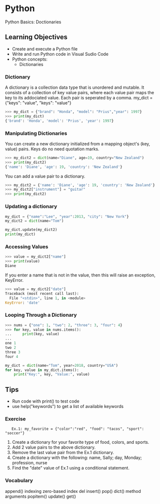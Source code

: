 # Python
Python Basics: Doctionaries

## Learning Objectives
- Create and execute a Python file
- Write and run Python code in Visual Sudio Code
- Python concepts: 
  - Dictionaries 

### Dictionary
A dictionary is a collection data type that is unordered and mutable. It consists of a collection of key value pairs, where each value pair maps the key to its addociated value. Each pair is seperated by a comma.
my_dict = {"keys": "value", "keys": "value"}

``` Python
>>> my_dict = {"brand": "Honda", "model": "Prius","year": 1997}
>>> print(my_dict)
{'brand': 'Honda', 'model': 'Prius', 'year': 1997}
```


### Manipulating Dictionaries
You can create a new dictionary initialized from a mapping object's (key, value) pairs. Keys do no need quotation marks.

``` Python
>>> my_dict2 = dict(name="Diane", age=19, country="New Zealand")
>>> print(my_dict2)
{'name': 'Diane', 'age': 19, 'country': 'New Zealand'}
```

You can add a value pair to a dictionary.
``` Python
>>> my_dict2 = {'name': 'Diane', 'age': 19, 'country': 'New Zealand'}
>>> my_dict2["instrument"] = "guitar"
>>> print(my_dict2)
```

### Updating a dictionary

``` Python
my_dict = {"name":"Lee", "year":2013, "city": "New York"}
my_dict2 = dict(name="Tom")

my_dict.update(my_dict2)
print(my_dict)
```

### Accessing Values


``` Python
>>> value = my_dict2["name"]
>>> print(value)
Diane
```

If you enter a name that is not in the value, then this will raise an exception, KeyError.

``` Python
>>> value = my_dict2["date"]
Traceback (most recent call last):
  File "<stdin>", line 1, in <module>
KeyError: 'date'
```

### Looping Through a Dictionary
``` Python
>>> nums = {"one": 1, "two": 2, "three": 3, "four": 4}
>>> for key, value in nums.items():
...     print(key, value)
... 
one 1
two 2
three 3
four 4
```

``` Python
my_dict = dict(name="Tom", year=2018, country="USA")
for key, value in my_dict.items():
    print("Key:", key, "Value:", value)
```

## Tips
- Run code with print() to test code
- use help("keywords") to get a list of available keywords



### Exercise
       Ex.1: my_favorite = {"color":"red", "food": "tacos", "sport": "soccer"}


1. Create a dictionary for your favorite type of food, colors, and sports.
2. Add 2 value pairs to the above dictionary.
3. Remove the last value pair from the Ex.1 dictionary.
4. Create a dictionary with the following: name, Sally; day, Monday; profession, nurse
5. Find the "date" value of Ex.1 using a conditional statement.


### Vocabulary
append()
indexing
zero-based index
del
insert()
pop()
dict()
method
arguments
popitem() 
update()
get()
